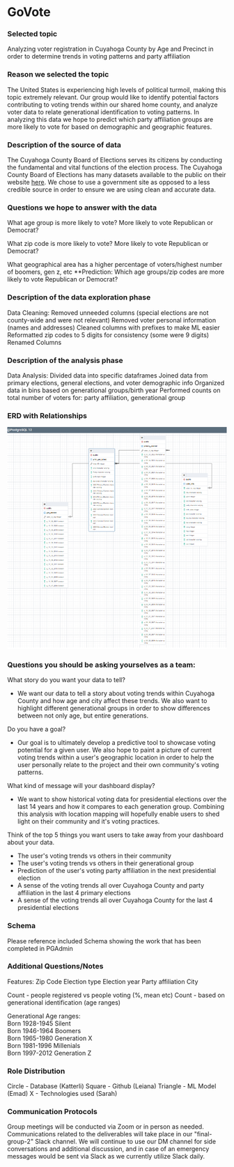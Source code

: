 # GoVote

### Selected topic
Analyzing voter registration in Cuyahoga County by Age and Precinct in order to determine trends in voting patterns and party affiliation

### Reason we selected the topic
The United States is experiencing high levels of political turmoil, making this topic extremely relevant. Our group would like to identify potential factors contributing to voting trends within our shared home county, and analyze voter data to relate generational identification to voting patterns. In analyzing this data we hope to predict which party affiliation groups are more likely to vote for based on demographic and geographic features.

### Description of the source of data
The Cuyahoga County Board of Elections serves its citizens by conducting the fundamental and vital functions of the election process. The Cuyahoga County Board of Elections has many datasets available to the public on their website [here](https://boe.cuyahogacounty.gov/maps-and-data). We chose to use a government site as opposed to a less credible source in order to ensure we are using clean and accurate data. 



### Questions we hope to answer with the data

What age group is more likely to vote? More likely to vote Republican or Democrat?

What zip code is more likely to vote? More likely to vote Republican or Democrat?

What geographical area has a higher percentage of voters/highest number of boomers, gen z, etc
**Prediction: Which age groups/zip codes are more likely to vote Republican or Democrat?


### Description of the data exploration phase
Data Cleaning:
Removed unneeded columns (special elections are not county-wide and were not relevant)
Removed voter personal information (names and addresses)
Cleaned columns with prefixes to make ML easier
Reformatted zip codes to 5 digits for consistency (some were 9 digits)
Renamed Columns

### Description of the analysis phase
Data Analysis:
Divided data into specific dataframes
Joined data from primary elections, general elections, and voter demographic info
Organized data in bins based on generational groups/birth year
Performed counts on total number of voters for: party affiliation, generational group

### ERD with Relationships

!["ERD"](Images/ERD_final.png)


### Questions you should be asking yourselves as a team:
What story do you want your data to tell? 
 - We want our data to tell a story about voting trends within Cuyahoga County and how age and city affect these trends. We also want to highlight different generational groups in order to show differences between not only age, but entire generations.

Do you have a goal? 
 - Our goal is to ultimately develop a predictive tool to showcase voting potential for a given user. We also hope to paint a picture of current voting trends within a user's geographic location in order to help the user personally relate to the project and their own community's voting patterns.

What kind of message will your dashboard display? 
 - We want to show historical voting data for presidential elections over the last 14 years and how it compares to each generation group. Combining this analysis with location mapping will hopefully enable users to shed light on their community and it's voting practices. 

Think of the top 5 things you want users to take away from your dashboard about your data.
- The user's voting trends vs others in their community
- The user's voting trends vs others in their generational group
- Prediction of the user's voting party affiliation in the next presidential election
- A sense of the voting trends all over Cuyahoga County and party affiliation in the last 4 primary elections
- A sense of the voting trends all over Cuyahoga County for the last 4 presidential elections


### Schema
Please reference included Schema showing the work that has been completed in PGAdmin




### Additional Questions/Notes

Features:
Zip Code
Election type
Election year
Party affiliation
City

Count - people registered vs people voting (%, mean etc)
Count - based on generational identification (age ranges)

Generational Age ranges:  
Born 1928-1945 Silent  
Born 1946-1964 Boomers  
Born 1965-1980 Generation X  
Born 1981-1996 Millenials  
Born 1997-2012 Generation Z  


### Role Distribution

Circle - Database (Katterli)
Square - Github (Leiana)
Triangle - ML Model (Emad)
X - Technologies used (Sarah)


### Communication Protocols

Group meetings will be conducted via Zoom or in person as needed. Communications related to the deliverables will take place in our "final-group-2" Slack channel. We will continue to use our DM channel for side conversations and additional discussion, and in case of an emergency messages would be sent via Slack as we currently utilize Slack daily.
